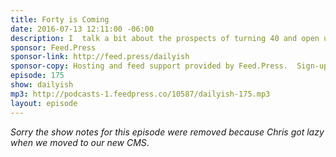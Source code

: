 ```yaml
---
title: Forty is Coming
date: 2016-07-13 12:11:00 -06:00
description: I  talk a bit about the prospects of turning 40 and open up a bit about the sads in life.
sponsor: Feed.Press
sponsor-link: http://feed.press/dailyish
sponsor-copy: Hosting and feed support provided by Feed.Press.  Sign-up today and try FeedPress on a 14 day trial (no contracts or commitments). Use promo code "dailyish" during checkout to get 10% off your first year.
episode: 175
show: dailyish
mp3: http://podcasts-1.feedpress.co/10587/dailyish-175.mp3
layout: episode
---
```


<em>Sorry the show notes for this episode were removed because Chris got lazy when we moved to our new CMS</em>.
